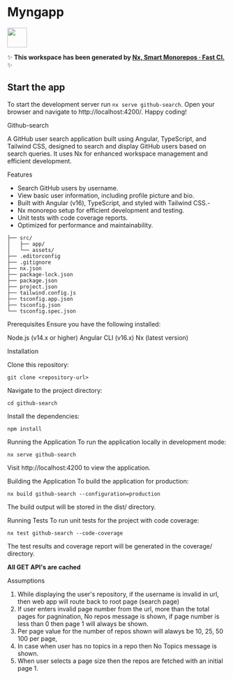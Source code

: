 # Myngapp

<a alt="Nx logo" href="https://nx.dev" target="_blank" rel="noreferrer"><img src="https://raw.githubusercontent.com/nrwl/nx/master/images/nx-logo.png" width="45"></a>

✨ **This workspace has been generated by [Nx, Smart Monorepos · Fast CI.](https://nx.dev)** ✨

## Start the app

To start the development server run `nx serve github-search`. Open your browser and navigate to http://localhost:4200/. Happy coding!

Github-search

A GitHub user search application built using Angular, TypeScript, and Tailwind CSS, designed to search and display GitHub users based on search queries. It uses Nx for enhanced workspace management and efficient development.

Features

- Search GitHub users by username.
- View basic user information, including profile picture and bio.
- Built with Angular (v16), TypeScript, and styled with Tailwind CSS.-
- Nx monorepo setup for efficient development and testing.
- Unit tests with code coverage reports.
- Optimized for performance and maintainability.

```
├── src/
│   ├── app/
│   └── assets/
├── .editorconfig
├── .gitignore
├── nx.json
├── package-lock.json
├── package.json
├── project.json
├── tailwind.config.js
├── tsconfig.app.json
├── tsconfig.json
└── tsconfig.spec.json

```

Prerequisites
Ensure you have the following installed:

Node.js (v14.x or higher)
Angular CLI (v16.x)
Nx (latest version)

Installation

Clone this repository:

```
git clone <repository-url>

```

Navigate to the project directory:

```
cd github-search
```

Install the dependencies:

```
npm install
```

Running the Application
To run the application locally in development mode:

```
nx serve github-search
```

Visit http://localhost:4200 to view the application.

Building the Application
To build the application for production:

```
nx build github-search --configuration=production
```

The build output will be stored in the dist/ directory.

Running Tests
To run unit tests for the project with code coverage:

```
nx test github-search --code-coverage
```

The test results and coverage report will be generated in the coverage/ directory.

**All GET API's are cached**

Assumptions

1. While displaying the user's repository, if the username is invalid in url, then web app will route back to root page (search page)
2. If user enters invalid page number from the url, more than the total pages for pagnination, No repos message is shown, if page number is less than 0 then page 1 will always be shown.
3. Per page value for the number of repos shown will alawys be 10, 25, 50 100 per page,
4. In case when user has no topics in a repo then No Topics message is shown.
5. When user selects a page size then the repos are fetched with an initial page 1.
